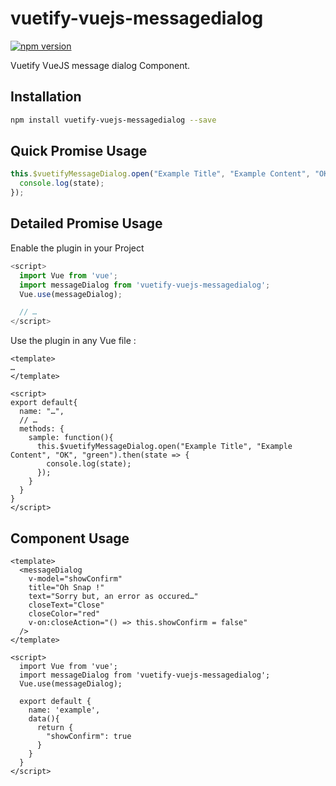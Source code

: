 # vuetify-vuejs-messagedialog

[![npm version](https://badge.fury.io/js/vuetify-vuejs-messagedialog.svg)](https://www.npmjs.com/package/vuetify-vuejs-messagedialog)

Vuetify VueJS message dialog Component.

## Installation

```sh
npm install vuetify-vuejs-messagedialog --save
```

## Quick Promise Usage

```javascript
this.$vuetifyMessageDialog.open("Example Title", "Example Content", "OK", "green").then(state => {
  console.log(state);
});
```

## Detailed Promise Usage

Enable the plugin in your Project

```javascript
<script>
  import Vue from 'vue';
  import messageDialog from 'vuetify-vuejs-messagedialog';
  Vue.use(messageDialog);

  // …
</script>
```

Use the plugin in any Vue file :

```vue
<template>
…
</template>

<script>
export default{
  name: "…",
  // …
  methods: {
    sample: function(){
      this.$vuetifyMessageDialog.open("Example Title", "Example Content", "OK", "green").then(state => {
        console.log(state);
      });
    }
  }
}
</script>

```

## Component Usage

```vue
<template>
  <messageDialog
    v-model="showConfirm"
    title="Oh Snap !"
    text="Sorry but, an error as occured…"
    closeText="Close"
    closeColor="red"
    v-on:closeAction="() => this.showConfirm = false"
  />
</template>

<script>
  import Vue from 'vue';
  import messageDialog from 'vuetify-vuejs-messagedialog';
  Vue.use(messageDialog);

  export default {
    name: 'example',
    data(){
      return {
        "showConfirm": true
      }
    }
  }
</script>
```
